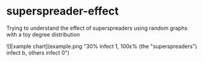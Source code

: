 # superspreader-effect
Trying to understand the effect of superspreaders using random graphs with a toy degree distribution

![Example chart](example.png "30% infect 1, 100ε% (the "superspreaders") infect b, others infect 0")
